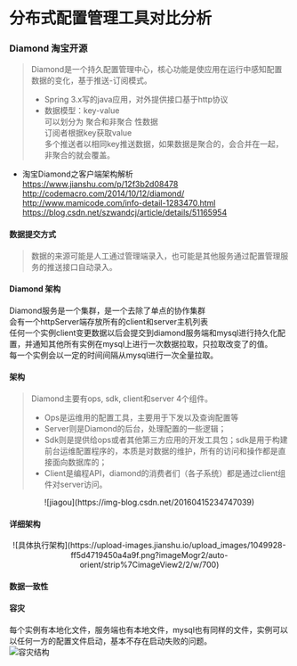 # 分布式配置管理工具对比分析  

### Diamond 淘宝开源 
> Diamond是一个持久配置管理中心，核心功能是使应用在运行中感知配置数据的变化，基于推送-订阅模式。  
> - Spring 3.x写的java应用，对外提供接口基于http协议  
> - 数据模型：key-value  
> 可以划分为 聚合和非聚合 性数据  
> 订阅者根据key获取value  
> 多个推送者以相同key推送数据，如果数据是聚合的，会合并在一起，非聚合的就会覆盖。  
- 淘宝Diamond之客户端架构解析  
https://www.jianshu.com/p/12f3b2d08478  
http://codemacro.com/2014/10/12/diamond/  
http://www.mamicode.com/info-detail-1283470.html  
https://blog.csdn.net/szwandcj/article/details/51165954  


#### 数据提交方式　　

> 数据的来源可能是人工通过管理端录入，也可能是其他服务通过配置管理服务的推送接口自动录入。


#### Diamond 架构  
Diamond服务是一个集群，是一个去除了单点的协作集群  
会有一个httpServer端存放所有的client和server主机列表  
任何一个实例client变更数据以后会提交到diamond服务端和mysql进行持久化配置，并通知其他所有实例在mysql上进行一次数据拉取，只拉取改变了的值。  
每一个实例会以一定的时间间隔从mysql进行一次全量拉取。
#### 架构  
> Diamond主要有ops, sdk, client和server 4个组件。  
> - Ops是运维用的配置工具，主要用于下发以及查询配置等
> - Server则是Diamond的后台，处理配置的一些逻辑；  
> - Sdk则是提供给ops或者其他第三方应用的开发工具包；sdk是用于构建前台运维配置程序的，本质是对数据的维护，所有的访问和操作都是直接面向数据库的；  
> - Client是编程API，diamond的消费者们（各子系统）都是通过client组件对server访问。  

<center>![jiagou](https://img-blog.csdn.net/20160415234747039)</center>  

#### 详细架构　　
<center>![具体执行架构](https://upload-images.jianshu.io/upload_images/1049928-ff5d4719450a4a9f.png?imageMogr2/auto-orient/strip%7CimageView2/2/w/700)</center>  

#### 数据一致性  


#### 容灾  
每个实例有本地化文件，服务端也有本地文件，mysql也有同样的文件，实例可以以任何一方的配置文件启动，基本不存在启动失败的问题。  
![容灾结构](http://codemacro.com/assets/res/diamond/failover.PNG)